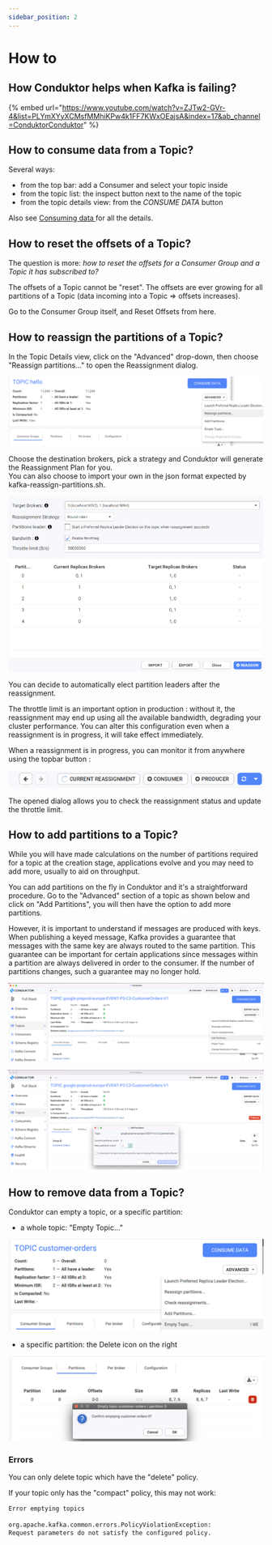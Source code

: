 ```yaml
---
sidebar_position: 2
---
```


# How to

## How Conduktor helps when Kafka is failing?

{% embed url="https://www.youtube.com/watch?v=ZJTw2-GVr-4&list=PLYmXYyXCMsfMMhiKPw4k1FF7KWxOEajsA&index=17&ab_channel=ConduktorConduktor" %}

## How to consume data from a Topic?

Several ways:

- from the top bar: add a Consumer and select your topic inside
- from the topic list: the inspect button next to the name of the topic
- from the topic details view: from the _CONSUME DATA_ button

Also see [Consuming data ](../consuming-data/)for all the details.

## How to reset the offsets of a Topic?

The question is more: _how to reset the offsets for a Consumer Group and a Topic it has subscribed to?_

The offsets of a Topic cannot be "reset". The offsets are ever growing for all partitions of a Topic (data incoming into a Topic => offsets increases).&#x20;

Go to the Consumer Group itself, and Reset Offsets from here.

## How to reassign the partitions of a Topic?

In the Topic Details view, click on the "Advanced" drop-down, then choose "Reassign partitions..." to open the Reassignment dialog.

![](../assets/assets/topic-reassign-dropdown.png)

Choose the destination brokers, pick a strategy and Conduktor will generate the Reassignment Plan for you.\
You can also choose to import your own in the json format expected by kafka-reassign-partitions.sh.

![Partition Reassignment dialog](../assets/assets/reassignment-not-started.png)

You can decide to automatically elect partition leaders after the reassignment.

The throttle limit is an important option in production : without it, the reassignment may end up using all the available bandwidth, degrading your cluster performance. You can alter this configuration even when a reassignment is in progress, it will take effect immediately.

When a reassignment is in progress, you can monitor it from anywhere using the topbar button :&#x20;

![](../assets/assets/current-reassignment-topbar.png)

The opened dialog allows you to check the reassignment status and update the throttle limit.

## How to add partitions to a Topic?

While you will have made calculations on the number of partitions required for a topic at the creation stage, applications evolve and you may need to add more, usually to aid on throughput.

&#x20;You can add partitions on the fly in Conduktor and it's a straightforward procedure. Go to the "Advanced" section of a topic as shown below and click on "Add Partitions", you will then have the option to add more partitions.

However, it is important to understand if messages are produced with keys. When publishing a keyed message, Kafka provides a guarantee that messages with the same key are always routed to the same partition. This guarantee can be important for certain applications since messages within a partition are always delivered in order to the consumer. If the number of partitions changes, such a guarantee may no longer hold.&#x20;

![Adding partitions to a topic](<../assets/assets/image (54).png>)

![Adding partitions to a topic](<../assets/assets/image (53).png>)

## How to remove data from a Topic?

Conduktor can empty a topic, or a specific partition:

- a whole topic: "Empty Topic..."

![Empty a topic](../assets/assets/screenshot-2021-02-23-at-18.30.22.png)

- a specific partition: the Delete icon on the right

![](../assets/assets/screenshot-2021-02-23-at-18.31.05.png)

### Errors

You can only delete topic which have the "delete" policy.

If your topic only has the "compact" policy, this may not work:&#x20;

```
Error emptying topics

org.apache.kafka.common.errors.PolicyViolationException:
Request parameters do not satisfy the configured policy.
```
